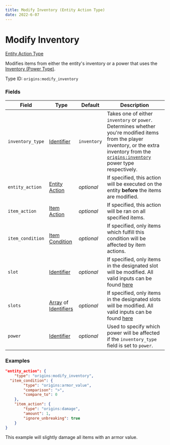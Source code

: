 ```yaml
---
title: Modify Inventory (Entity Action Type)
date: 2022-6-07
---
```


# Modify Inventory

[Entity Action Type](../entity_action_types.md)

Modifies items from either the entity's inventory or a power that uses the [Inventory (Power Type)](../../power_types/inventory.md).

Type ID: `origins:modify_inventory`

### Fields

Field  | Type | Default | Description
-------|------|---------|-------------
`inventory_type` | [Identifier](../../data_types/identifier.md) | `inventory` | Takes one of either `inventory` or `power`. Determines whether you're modified items from the player inventory, or the extra inventory from the [`origins:inventory`](../types/power_types/inventory.md) power type respectively.
`entity_action` | [Entity Action](../types/entity_action_types.md) | _optional_ | If specified, this action will be executed on the entity **before** the items are modified.
`item_action` | [Item Action](../types/item_action_types.md) | _optional_ | If specified, this action will be ran on all specified items.
`item_condition` | [Item Condition](../types/item_condition_types.md) | _optional_ | If specified, only items which fulfill this condition will be affected by item actions.
`slot` | [Identifier](../../data_types/identifier.md) | _optional_ | If specified, only items in the designated slot will be modified. All valid inputs can be found [here](https://minecraft.fandom.com/wiki/Slot#Command_argument)
`slots` | [Array](../data_types/array.md) of [Identifiers](../data_types/identifier.md) | _optional_ | If specified, only items in the designated slots will be modified. All valid inputs can be found [here](https://minecraft.fandom.com/wiki/Slot#Command_argument)
`power` | [Identifier](../data_types/identifier.md) | _optional_ | Used to specify which power will be affected if the `inventory_type` field is set to `power`.


### Examples

```json
"entity_action": {
	"type": "origins:modify_inventory",
  "item_condition": {
		"type": "origins:armor_value",
		"comparison": ">",
		"compare_to": 0
	},
	"item_action": {
		"type": "origins:damage",
		"amount": 1,
		"ignore_unbreaking": true
	}
}
```

This example will slightly damage all items with an armor value.
